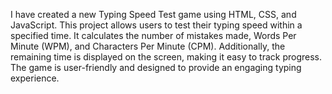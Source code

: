 I have created a new Typing Speed Test game using HTML, CSS, and JavaScript. 
This project allows users to test their typing speed within a specified time.
It calculates the number of mistakes made, Words Per Minute (WPM), and Characters Per Minute (CPM).
Additionally, the remaining time is displayed on the screen, making it easy to track progress. 
The game is user-friendly and designed to provide an engaging typing experience.
